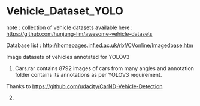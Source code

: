 # Vehicle_Dataset_YOLO

note : collection of vehicle datasets available here : https://github.com/hunjung-lim/awesome-vehicle-datasets

Database list : http://homepages.inf.ed.ac.uk/rbf/CVonline/Imagedbase.htm

Image datasets of vehicles annotated for YOLOV3 

1. Cars.rar contains 8792 images of cars from many angles and annotation folder contains its annotations as per YOLOV3 requirement.

Thanks to https://github.com/udacity/CarND-Vehicle-Detection

2.

